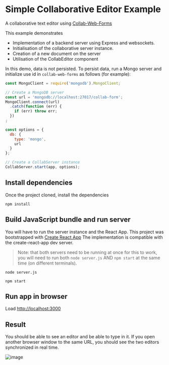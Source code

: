 # Simple Collaborative Editor Example

A collaborative text editor using [Collab-Web-Forms](https://github.com/darioAnongba/collab-web-forms)

This example demonstrates
 - Implementation of a backend server using Express and websockets.
 - Initialisation of the collaborative server instance.
 - Creation of a new document on the server
 - Utilisation of the CollabEditor component


In this demo, data is not persisted. To persist data, run a Mongo
server and initialize use id in `collab-web-forms` as follows (for example):

```javascript
const MongoClient = require('mongodb').MongoClient;

// Create a MongoDB server
const url = 'mongodb://localhost:27017/collab-form';
MongoClient.connect(url)
  .catch(function (err) {
    if (err) throw err;
  })
;

const options = {
  db: {
    type: 'mongo',
    url
  }
};

// Create a CollabServer instance
CollabServer.start(app, options);
```
## Install dependencies
Once the project cloned, install the dependencies
```
npm install
```

## Build JavaScript bundle and run server
You will have to run the server instance and the React App.
This project was bootstrapped with [Create React App](https://github.com/facebookincubator/create-react-app)
The implementation is compatible with the create-react-app dev server.

> Note: that both servers need to be running at once for this
to work, you will need to run both `node server.js` AND `npm start` at the same time
(on different terminals).
```
node server.js
```
```
npm start
```

## Run app in browser
Load [http://localhost:3000](http://localhost:8080)

## Result
You should be able to see an editor and be able to type in it.
If you open another browser window to the same URL,
you should see the two editors synchronized in real time.

![image](https://raw.githubusercontent.com/darioAnongba/collab-web-forms/master/demos/collab-editor/real-time-simple.png)

